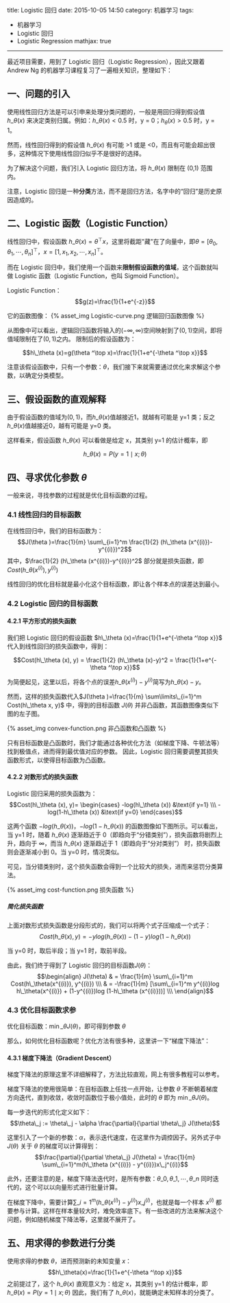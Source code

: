 title: Logistic 回归
date: 2015-10-05 14:50
category: 机器学习
tags:
- 机器学习
- Logistic 回归
- Logistic Regression
mathjax: true
---

最近项目需要，用到了 Logistic 回归（Logistic Regression），因此又跟着 Andrew Ng 的机器学习课程复习了一遍相关知识，整理如下：

## 一、问题的引入
使用线性回归方法是可以引申来处理分类问题的，一般是用回归得到假设值 $h\_\theta (x)$ 来决定类别归属。例如：$h\_\theta (x) < 0.5$ 时，y = 0；$h_\theta (x) > 0.5$ 时，y = 1。

然而，线性回归得到的假设值 $h\_\theta (x)$ 有可能 >1 或是 <0，而且有可能会超出很多，这种情况下使用线性回归似乎不是很好的选择。

为了解决这个问题，我们引入 Logistic 回归方法，将 $h\_\theta (x)$ 限制在 (0,1) 范围内。

注意，Logistic 回归是一种**分类**方法，而不是回归方法，名字中的“回归”是历史原因造成的。

<!--more-->
## 二、Logistic 函数（Logistic Function）
线性回归中，假设函数 $h\_\theta (x)=\theta ^\top x$，这里将截距"藏"在了向量中，即$\theta=[\theta_0, \theta_1, \cdots, \theta_n]^\top$，$x=[1, x_1, x_2, \cdots, x_n]^\top$。

而在 Logistic 回归中，我们使用一个函数来**限制假设函数的值域**，这个函数就叫做 Logistic 函数（Logistic Function，也叫 Sigmoid Function）。

Logistic Function：$$g(z)=\frac{1}{1+e^{-z}}$$

它的函数图像：
{% asset_img Logistic-curve.png 逻辑回归函数图像 %}

从图像中可以看出，逻辑回归函数将输入的$(-\infty, \infty)$空间映射到了$(0,1)$空间，即将值域限制在了$(0,1)$之内。 限制后的假设函数为：

$$h\_\theta (x)=g(\theta ^\top x)=\frac{1}{1+e^{-\theta ^\top x}}$$

注意该假设函数中，只有一个参数：$\theta$，我们接下来就需要通过优化来求解这个参数，以确定分类模型。

## 三、假设函数的直观解释
由于假设函数的值域为$(0,1)$，而$h\_\theta (x)$值越接近1，就越有可能是 y=1 类；反之$h\_\theta (x)$值越接近0，越有可能是 y=0 类。

这样看来，假设函数 $h\_\theta (x)$ 可以看做是给定 x，其类别 y=1 的估计概率，即

$$h\_\theta (x)=P(y=1 \mid x;\theta )$$

## 四、寻求优化参数 $\theta$
一般来说，寻找参数的过程就是优化目标函数的过程。

### 4.1 线性回归的目标函数

在线性回归中，我们的目标函数为：
$$J(\theta )=\frac{1}{m} \sum\_{i=1}^m \frac{1}{2} (h\_\theta (x^{(i)})-y^{(i)})^2$$
其中，$\frac{1}{2} (h\_\theta (x^{(i)})-y^{(i)})^2$ 部分就是损失函数，即$Cost(h\_\theta (x^{(i)}), y^{(i)})$

线性回归的优化目标就是最小化这个目标函数，即让各个样本点的误差达到最小。

### 4.2 Logistic 回归的目标函数

#### 4.2.1 平方形式的损失函数

我们把 Logistic 回归的假设函数 $h\_\theta (x)=\frac{1}{1+e^{-\theta ^\top x}}$ 代入到线性回归的损失函数中，得到：

$$Cost(h\_\theta (x), y) = \frac{1}{2} (h\_\theta (x)-y)^2 = \frac{1}{1+e^{-\theta ^\top x}}$$

为简便起见，这里以后，将各个点的误差$h\_\theta (x^{(i)})-y^{(i)}$简写为$h\_\theta (x)-y$。

然而，这样的损失函数代入$J(\theta )=\frac{1}{m} \sum\limits\_{i=1}^m Cost(h\_\theta x, y)$ 中，得到的目标函数 $J(\theta )$ 并非凸函数，其函数图像类似下图的左子图。

{% asset_img convex-function.png 非凸函数和凸函数 %}

只有目标函数是凸函数时，我们才能通过各种优化方法（如梯度下降、牛顿法等）找到极值点，进而得到最优值对应的参数。 因此，Logistic 回归需要调整其损失函数形式，以使得目标函数为凸函数。

#### 4.2.2 对数形式的损失函数

Logistic 回归采用的损失函数为：
$$Cost(h\_\theta (x), y)=
\begin{cases} -log(h\_\theta (x)) &\text{if y=1} \\\
-log(1-h\_\theta (x)) &\text{if y=0} \end{cases}$$

这两个函数 $-log(h\_\theta (x))$，$-log(1-h\_\theta (x))$ 的函数图像如下图所示。可以看出，当 y=1 时，随着 $h\_\theta (x)$ 逐渐趋近于 0（即趋向于“分错类别”），损失函数将剧烈上升，趋向于 $\infty$，而当 $h\_\theta (x)$ 逐渐趋近于 1（即趋向于“分对类别”） 时，损失函数则会逐渐减小到 0。当 y=0 时，情况类似。

可见，当分错类别时，这个损失函数会得到一个比较大的损失，进而来惩罚分类算法。

{% asset_img cost-function.png 损失函数 %}

##### 简化损失函数

上面对数形式损失函数是分段形式的，我们可以将两个式子压缩成一个式子：
$$Cost(h\_\theta (x), y) = -ylog(h\_\theta (x)) -(1-y)log(1-h\_\theta (x))$$

当 y=0 时，取后半段；当 y=1 时，取前半段。

由此，我们终于得到了 Logistic 回归的目标函数$J(\theta)$：
$$\begin{align} J(\theta) & = \frac{1}{m} \sum\_{i=1}^m Cost(h\_\theta(x^{(i)}), y^{(i)}) \\\
& = -\frac{1}{m} [\sum\_{i=1}^m y^{(i)}log h\_\theta(x^{(i)}) + (1-y^{(i)})log (1-h\_\theta (x^{(i)}))] \\\ \end{align}$$

### 4.3 优化目标函数求参

优化目标函数：$\min\_{\theta} J(\theta)$，即可得到参数 $\theta$

那么，如何优化目标函数呢？优化方法有很多种，这里讲一下“梯度下降法”：

#### 4.3.1 梯度下降法（Gradient Descent）

梯度下降法的原理这里不详细解释了，方法比较直观，网上有很多教程可以参考。

梯度下降法的使用很简单：在目标函数上任找一点开始，让参数 $\theta$ 不断朝着梯度方向迭代，直到收敛，收敛时函数位于极小值处，此时的 $\theta$ 即为 $\min\_{\theta} J(\theta)$。

每一步迭代的形式化定义如下：
$$\theta\_j := \theta\_j - \alpha \frac{\partial}{\partial \theta\_j} J(\theta)$$

这里引入了一个新的参数：$\alpha$，表示迭代速度，在这里作为调控因子。另外式子中 $J(\theta)$ 关于 $\theta$ 的梯度可以计算得到：
$$\frac{\partial}{\partial \theta\_j} J(\theta) = \frac{1}{m} \sum\_{i=1}^m(h\_\theta (x^{(i)}) - y^{(i)})x\_j^{(i)}$$

此外，还要注意的是，梯度下降法迭代时，是所有参数：$\theta\_0, \theta\_1, \cdots, \theta\_n$ 同时迭代的，这个可以以向量形式进行批量计算。

在梯度下降中，需要计算$\sum\_{i=1}^m (h\_\theta (x^{(i)}) - y^{(i)})x\_j^{(i)}$，也就是每一个样本 $x^{(i)}$ 都要参与计算。这样在样本量较大时，难免效率底下。有一些改进的方法来解决这个问题，例如随机梯度下降法等，这里就不展开了。

## 五、用求得的参数进行分类

使用求得的参数 $\theta$，进而预测新的未知变量 $x$：
$$h\_\theta(x)=\frac{1}{1+e^{-\theta ^\top x}}$$
之前提过了，这个 $h\_\theta(x)$ 直观意义为：给定 x，其类别 y=1 的估计概率，即$h\_\theta (x)=P(y=1 \mid x;\theta )$ 因此，我们有了 $h\_\theta(x)$，就能确定未知样本的分类了。
